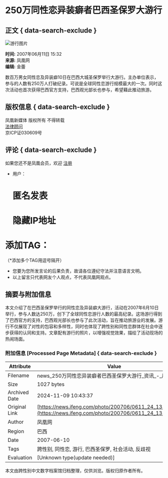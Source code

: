 # 250万同性恋异装癖者巴西圣保罗大游行

## 正文 { data-search-exclude }


![游行图片](http://img.ifeng.com/res/200706/0611_112665.jpg)

**时间:** 2007年06月11日 15:32  
**来源:** 凤凰网  
**编辑:** 金蕾

数百万男女同性恋及异装癖10日在巴西大城圣保罗举行大游行。主办单位表示，参与的人数有250万人打破纪录。可说是全球同性恋游行规模最大的一次。同时这次活动也首次获得巴西官方支持，巴西观光部长也参与，希望藉此推动旅游。

## 版权信息 { data-search-exclude }

凤凰新媒体 版权所有 不得转载  
[法律顾问](mailto:legal@ifeng.com)  
京ICP证030609号  

## 评论 { data-search-exclude }

如果您还不是凤凰会员，欢迎 [注册](http://sso.ifeng.com/ssos/register.jsp)

- 用户：
    
    # 匿名发表
    
    # 隐藏IP地址
    
# 添加TAG：

（*添加多个TAG用逗号隔开）

* 您要为您所发言论的后果负责，故请各位遵纪守法并注意语言文明。
* 以上留言只代表网友个人观点，不代表凤凰网观点。

## 摘要与附加信息

<!-- tcd_abstract -->
本文介绍了在巴西圣保罗举行的同性恋及异装癖大游行，活动在2007年6月10日举行，参与人数达250万，创下了全球同性恋游行人数的最高纪录。这场游行得到了巴西官方的支持，巴西观光部长也参与了此次活动，旨在推动旅游业的发展。游行不仅展现了对性的包容和多样性，同时也体现了跨性别和同性恋群体在社会中逐步获得的认同和支持。文章配有游行的照片，以增强视觉效果，描绘了活动现场的热闹场面。
<!-- tcd_abstract_end -->

### 附加信息 [Processed Page Metadata] { data-search-exclude }

| Attribute       | Value                                  |
|-----------------|----------------------------------------|
| Filename        | news_250万同性恋异装癖者巴西圣保罗大游行_资讯_-_凤凰网.md                             |
| Size            | 1027 bytes                           |
| Archived Date   | 2024-11-09 10:43:37                             |
| Original Link   | [https://news.ifeng.com/photo/200706/0611_24_133329.shtml](https://news.ifeng.com/photo/200706/0611_24_133329.shtml)                       |
| Author          | 凤凰网                               |
| Region          | 巴西                               |
| Date            | 2007-06-10                                 |
| Tags            | 跨性别, 同性恋, 游行, 巴西圣保罗, 社会活动, 反歧视                                 |
| Evaluation            | [Unknown type(update needed)]                                 |
<!-- tcd_table_end -->

本文由跨性别中文数字档案馆归档整理，仅供浏览。版权归原作者所有。
